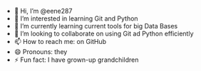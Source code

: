 - 👋 Hi, I’m @eene287
- 👀 I’m interested in learning Git and Python
- 🌱 I’m currently learning current tools for big Data Bases
- 💞️ I’m looking to collaborate on using Git ad Python efficiently
- 📫 How to reach me: on GitHub
- 😄 Pronouns: they
- ⚡ Fun fact: I have grown-up grandchildren

<!---
eene287/eene287 is a ✨git & python student practice ✨ repository which `README.md` (this file) appears on your GitHub profile.
You can click the Preview link to take a look at your changes.
--->
